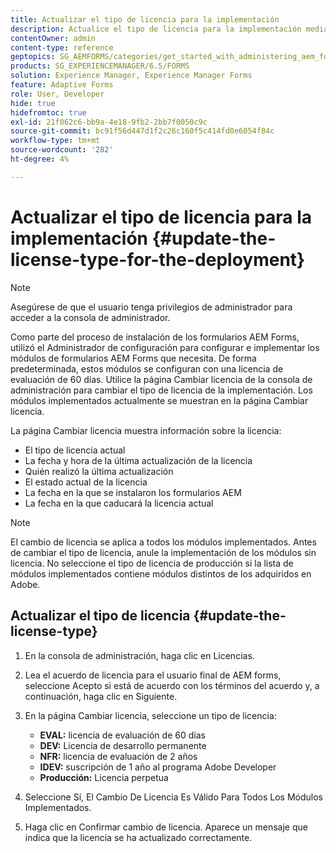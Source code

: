```yaml
---
title: Actualizar el tipo de licencia para la implementación
description: Actualice el tipo de licencia para la implementación mediante la página Cambiar licencia en la consola de administración.
contentOwner: admin
content-type: reference
geptopics: SG_AEMFORMS/categories/get_started_with_administering_aem_forms_on_jee
products: SG_EXPERIENCEMANAGER/6.5/FORMS
solution: Experience Manager, Experience Manager Forms
feature: Adaptive Forms
role: User, Developer
hide: true
hidefromtoc: true
exl-id: 21f062c6-bb9a-4e18-9fb2-2bb7f0050c9c
source-git-commit: bc91f56d447d1f2c26c160f5c414fd0e6054f84c
workflow-type: tm+mt
source-wordcount: '282'
ht-degree: 4%

---
```


# Actualizar el tipo de licencia para la implementación {#update-the-license-type-for-the-deployment}

>[!NOTE]
> 
> Asegúrese de que el usuario tenga privilegios de administrador para acceder a la consola de administrador.

Como parte del proceso de instalación de los formularios AEM Forms, utilizó el Administrador de configuración para configurar e implementar los módulos de formularios AEM Forms que necesita. De forma predeterminada, estos módulos se configuran con una licencia de evaluación de 60 días. Utilice la página Cambiar licencia de la consola de administración para cambiar el tipo de licencia de la implementación. Los módulos implementados actualmente se muestran en la página Cambiar licencia.

La página Cambiar licencia muestra información sobre la licencia:

* El tipo de licencia actual
* La fecha y hora de la última actualización de la licencia
* Quién realizó la última actualización
* El estado actual de la licencia
* La fecha en la que se instalaron los formularios AEM
* La fecha en la que caducará la licencia actual

>[!NOTE]
>
>El cambio de licencia se aplica a todos los módulos implementados. Antes de cambiar el tipo de licencia, anule la implementación de los módulos sin licencia. No seleccione el tipo de licencia de producción si la lista de módulos implementados contiene módulos distintos de los adquiridos en Adobe.

## Actualizar el tipo de licencia {#update-the-license-type}

1. En la consola de administración, haga clic en Licencias.
1. Lea el acuerdo de licencia para el usuario final de AEM forms, seleccione Acepto si está de acuerdo con los términos del acuerdo y, a continuación, haga clic en Siguiente.
1. En la página Cambiar licencia, seleccione un tipo de licencia:

   * **EVAL:** licencia de evaluación de 60 días
   * **DEV:** Licencia de desarrollo permanente
   * **NFR:** licencia de evaluación de 2 años
   * **IDEV:** suscripción de 1 año al programa Adobe Developer
   * **Producción:** Licencia perpetua

1. Seleccione Sí, El Cambio De Licencia Es Válido Para Todos Los Módulos Implementados.
1. Haga clic en Confirmar cambio de licencia. Aparece un mensaje que indica que la licencia se ha actualizado correctamente.
